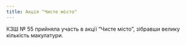 ```yaml
---
title: Акція "Чисте місто"
---
```


КЗШ № 55 прийняла участь в акції “Чисте місто”, зібравши велику кількість макулатури.

<slideshow id="72157647731998211"></slideshow>
